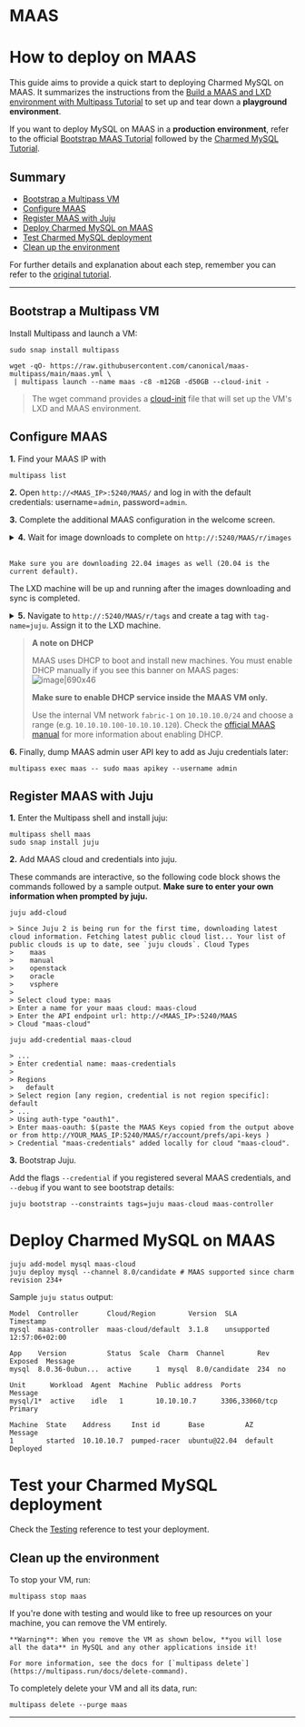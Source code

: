 
# MAAS

# How to deploy on MAAS

This guide aims to provide a quick start to deploying Charmed MySQL on MAAS. It summarizes the instructions from the [Build a MAAS and LXD environment with Multipass Tutorial](https://discourse.maas.io/t/5360) to set up and tear down a **playground environment**.

If you want to deploy MySQL on MAAS in a **production environment**, refer to the official [Bootstrap MAAS Tutorial](https://maas.io/docs/tutorial-bootstrapping-maas) followed by the [Charmed MySQL Tutorial](/tutorial/2-deploy-mysql).

## Summary
 * [Bootstrap a Multipass VM](#bootstrap-multipass-vm)
 * [Configure MAAS](#configure-maas)
 * [Register MAAS with Juju](#register-maas-juju)
 * [Deploy Charmed MySQL on MAAS](#deploy-mysql-maas)
 * [Test Charmed MySQL deployment](#test-mysql)
 * [Clean up the environment](#clean-up)

For further details and explanation about each step, remember you can refer to the [original tutorial](https://discourse.maas.io/t/5360). 

---
 ## Bootstrap a Multipass VM

Install Multipass and launch a VM:
```shell
sudo snap install multipass

wget -qO- https://raw.githubusercontent.com/canonical/maas-multipass/main/maas.yml \
 | multipass launch --name maas -c8 -m12GB -d50GB --cloud-init -
```
> The wget command provides a [cloud-init](https://github.com/canonical/maas-multipass/blob/main/maas.yml) file that will set up the VM's LXD and MAAS environment.

 ## Configure MAAS

**1.** Find your MAAS IP with
```shell
multipass list
```

**2.** Open `http://<MAAS_IP>:5240/MAAS/` and log in with the default credentials: username=`admin`, password=`admin`.

**3.** Complete the additional MAAS configuration in the welcome screen.


<details>
<summary><b>4.</b> Wait for image downloads to complete on <code>http://<MAAS_IP>:5240/MAAS/r/images</code> </summary>

[![Screenshot from 2024-04-12 12-48-40](upload://kyNPhsHr7GHyFouEpp7sxPytb6g.png)](https://assets.ubuntu.com/v1/901aa34b-image_downloads.png)
</details>
</br>

```{note}
Make sure you are downloading 22.04 images as well (20.04 is the current default).
```

The LXD machine will be up and running after the images downloading and sync is completed.
<details>
<summary><b>5.</b> Navigate to  <code>http://<MASS_IP>:5240/MAAS/r/tags</code> and create a tag with <code>tag-name=juju</code>. Assign it to the LXD machine. </summary>

[![Screenshot from 2024-04-12 12-51-30](upload://44dY32yFYSybmvypdEgDtj0lFid.png)](https://assets.ubuntu.com/v1/1c82f803-tags.png)
</details>

> **A note on DHCP**
>
> MAAS uses DHCP to boot and install new machines. You must enable DHCP manually if you see this banner on MAAS pages:
![image|690x46](upload://g458TLPPqGIISCFHKdfUwXRepeZ.png)
>
> **Make sure to enable DHCP service inside the MAAS VM only.**
>
 >Use the internal VM network `fabric-1` on `10.10.10.0/24` and choose a range (e.g. `10.10.10.100-10.10.10.120`). Check the [official MAAS manual](https://maas.io/docs/enabling-dhcp) for more information about enabling DHCP.


**6.** Finally, dump MAAS admin user API key to add as Juju credentials later:
```shell
multipass exec maas -- sudo maas apikey --username admin
```

 ## Register MAAS with Juju

**1.** Enter the Multipass shell and install juju:
```shell
multipass shell maas
sudo snap install juju
```
**2.** Add MAAS cloud and credentials into juju. 

These commands are interactive, so the following code block shows the commands followed by a sample output. **Make sure to enter your own information when prompted by juju.**
```shell
juju add-cloud

> Since Juju 2 is being run for the first time, downloading latest cloud information. Fetching latest public cloud list... Your list of public clouds is up to date, see `juju clouds`. Cloud Types
>    maas
>    manual
>    openstack
>    oracle
>    vsphere
> 
> Select cloud type: maas
> Enter a name for your maas cloud: maas-cloud 
> Enter the API endpoint url: http://<MAAS_IP>:5240/MAAS
> Cloud "maas-cloud" 
```
```shell
juju add-credential maas-cloud 

> ...
> Enter credential name: maas-credentials
> 
> Regions
>   default
> Select region [any region, credential is not region specific]: default
> ...
> Using auth-type "oauth1". 
> Enter maas-oauth: $(paste the MAAS Keys copied from the output above or from http://YOUR_MAAS_IP:5240/MAAS/r/account/prefs/api-keys ) 
> Credential "maas-credentials" added locally for cloud "maas-cloud".
```

**3.** Bootstrap Juju. 

Add the flags `--credential` if you registered several MAAS credentials, and `--debug` if you want to see bootstrap details:
```shell
juju bootstrap --constraints tags=juju maas-cloud maas-controller
```

# Deploy Charmed MySQL on MAAS
```shell
juju add-model mysql maas-cloud
juju deploy mysql --channel 8.0/candidate # MAAS supported since charm revision 234+
```
Sample `juju status` output:
```shell
Model  Controller       Cloud/Region        Version  SLA          Timestamp
mysql  maas-controller  maas-cloud/default  3.1.8    unsupported  12:57:06+02:00

App    Version          Status  Scale  Charm  Channel        Rev  Exposed  Message
mysql  8.0.36-0ubun...  active      1  mysql  8.0/candidate  234  no       

Unit      Workload  Agent  Machine  Public address  Ports           Message
mysql/1*  active    idle   1        10.10.10.7      3306,33060/tcp  Primary

Machine  State    Address     Inst id       Base          AZ       Message
1        started  10.10.10.7  pumped-racer  ubuntu@22.04  default  Deployed
```

# Test your Charmed MySQL deployment

Check the [Testing](/reference/software-testing) reference to test your deployment.

 ## Clean up the environment
To stop your VM, run: 
```shell
multipass stop maas
```
If you're done with testing and would like to free up resources on your machine, you can remove the VM entirely.

```{caution}
**Warning**: When you remove the VM as shown below, **you will lose all the data** in MySQL and any other applications inside it! 

For more information, see the docs for [`multipass delete`](https://multipass.run/docs/delete-command).
```

To completely delete your VM and all its data, run:
```shell
multipass delete --purge maas
```

-------------------------

